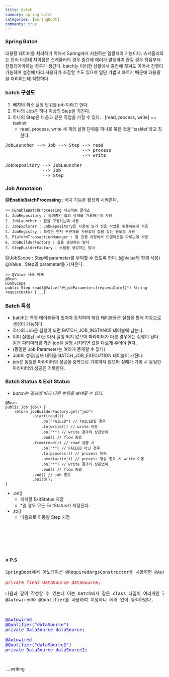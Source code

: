 ```yaml
---
title: Batch
summary: spring batch
categories: [SpringBoot]
comments: true
---
```


### Spring Batch
대용량 데이터를 처리하기 위해서 Spring에서 지원하는 일괄처리 기능이다.
스케쥴러와는 전혀 다른데 차이점은 스케쥴러의 경우 중간에 에러가 발생하여 끊길 경우 처음부터 진횅되어야하는 경우가 생긴다.
batch는 이러한 상황에서 중간에 끊겨도 이어서 진행이 가능하며 설정에 따라 사용자가 조정할 수도 있으며 일단 가볍고 빠르기 때문에 대용량을 처리하는데 적합하다.

### batch 구성도
1. 배치의 최소 실행 단위를 job 이라고 한다.
2. 하나의 Job은 하나 이상의 Step을 가진다.
3. 하나의 Step은 다음과 같은 작업을 가질 수 있다. : [read, process, write] == tasklet
    * read, process, write 세 개의 실행 단위를 하나로 묶은 것을 'tasklet'라고 칭한다.

<pre>
JobLauncher --> Job --> Step --> read
                             --> process
                             --> write

JobRepository --> JobLauncher
              --> Job
              --> Step
</pre>

### Job Annotaion
**@EnableBatchProcessing** : 배치 기능을 활성화 시켜준다.
```
>> @EnableBatchProcessing 제공하는 클래스
1. JobRepository : 실행중인 잡의 상태를 기록하는데 사용
2. JobLauncher : 잡을 구동하는데 사용
3. JobExplorer : JobRepository를 사용해 읽기 전용 작업을 수행하는데 사용
4. JobRegistry : 특정한 런처 구현체를 사용할때 잡을 찾는 용도로 사용
5. PlaformTransactionManager : 잡 진행 과정에서 트랜잭션을 다루는데 사용
6. JobBuilderFactory : 잡을 생성하는 빌더
7. StepBuilderFactory : 스텝을 생성하는 빌더
```

@JobScope : Step에 parameter를 부여할 수 있도록 한다. (@Value와 함께 사용)<br/>
@Value : Step의 parameter를 가져온다.

```
>> @Value 사용 예제
@Bean
@JobScope
public Step read(@Value("#{jobParameters[requestDate]}") String requestDate) {...}
```

### Batch 특성
* batch는 특정 테이블들이 있어야 동작하며 해당 테이블들은 설정을 통해 자동으로 생성이 가능하다.
* 하나의 Job은 실행이 되면 BATCH_JOB_INSTANCE 테이블에 남는다.
* 이미 실행된 job은 다시 실행 되지 않으며 파라미터가 다른 경우에는 실행이 된다. 같은 파라미터를 가진 job을 실행 시키려면 값을 다르게 주어야 한다.
* (동일한 Job Parameter는 여러개 존재할 수 없다)
* Job의 성공/실패 내역을 BATCH_JOB_EXECUTION 테이블이 가진다.
* job은 동일한 파라미터의 성공을 중복으로 기록하지 않으며 실패가 기록 시 동일한 파라미터의 성공은 기록한다.

### Batch Status & Exit Status
- *batch는 결과에 따라 다른 반응을 보여줄 수 있다.*
```
@Bean
public Job job() {
    return jobBuilderFactory.get("job")
            .start(read())
                .on("FAILED") // FAILED일 경우
                .to(write()) // write 이동
                .on("*") // write 결과와 상관없이
                .end() // flow 종료
            .from(read()) // read 실행 시
                .on("*") // FAILED 아닌 경우
                .to(process()) // process 이동
                .next(write()) // process 정상 종료 시 write 이동
                .on("*") // write 결과와 상관없이
                .end() // flow 종료
            .end() // job 종료
            .build();
}
```
* .on()
  * 캐치할 ExitStatus 지정
  * *일 경우 모든 ExitStatus가 지정된다.
* .to()
  * 다음으로 이동할 Step 지정
<br/>
<br/>
<br/>
<br/>
<br/>

#### ※ P.S
<pre>
SpringBoot에서 어노테이션 @RequiredArgsConstructor을 사용하면 @Autowired 없이

<span style="color: red;">private final DataSource dataSource;</span>

다음과 같이 작성할 수 있는데 이는 batch에서 같은 class 타입이 여러개인 경우 적용이 안되는 듯 하다.
@Autowired와 @Qualifier를 사용하여 지정하니 에러 없이 동작하였다.

<p style="color: blue;">
@Autowired
@Qualifier("dataSource")
private DataSource dataSource;

@Autowired
@Qualifier("dataSource2")
private DataSource dataSource2;
</p>
</pre>


....writing
